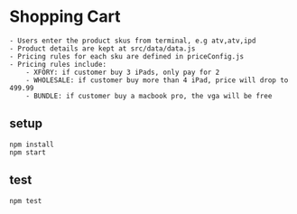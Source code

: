 # Shopping Cart
    - Users enter the product skus from terminal, e.g atv,atv,ipd
    - Product details are kept at src/data/data.js
    - Pricing rules for each sku are defined in priceConfig.js
    - Pricing rules include:
        - XFORY: if customer buy 3 iPads, only pay for 2
        - WHOLESALE: if customer buy more than 4 iPad, price will drop to 499.99
        - BUNDLE: if customer buy a macbook pro, the vga will be free

## setup
```
npm install
npm start
```

## test
```
npm test
```
